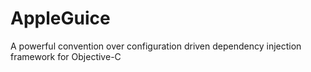 AppleGuice
==========

A powerful convention over configuration driven dependency injection framework for Objective-C